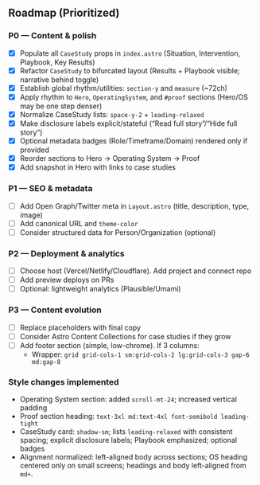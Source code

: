 ## Roadmap (Prioritized)

### P0 — Content & polish
- [x] Populate all `CaseStudy` props in `index.astro` (Situation, Intervention, Playbook, Key Results)
- [x] Refactor `CaseStudy` to bifurcated layout (Results + Playbook visible; narrative behind toggle)
- [x] Establish global rhythm/utilities: `section-y` and `measure` (~72ch)
- [x] Apply rhythm to `Hero`, `OperatingSystem`, and `#proof` sections (Hero/OS may be one step denser)
- [x] Normalize CaseStudy lists: `space-y-2` + `leading-relaxed`
- [x] Make disclosure labels explicit/stateful (“Read full story”/“Hide full story”)
- [x] Optional metadata badges (Role/Timeframe/Domain) rendered only if provided
- [x] Reorder sections to Hero → Operating System → Proof
- [x] Add snapshot in Hero with links to case studies

### P1 — SEO & metadata
- [ ] Add Open Graph/Twitter meta in `Layout.astro` (title, description, type, image)
- [ ] Add canonical URL and `theme-color`
- [ ] Consider structured data for Person/Organization (optional)

### P2 — Deployment & analytics
- [ ] Choose host (Vercel/Netlify/Cloudflare). Add project and connect repo
- [ ] Add preview deploys on PRs
- [ ] Optional: lightweight analytics (Plausible/Umami)

### P3 — Content evolution
- [ ] Replace placeholders with final copy
- [ ] Consider Astro Content Collections for case studies if they grow
- [ ] Add footer section (simple, low-chrome). If 3 columns:
  - Wrapper: `grid grid-cols-1 sm:grid-cols-2 lg:grid-cols-3 gap-6 md:gap-8`

### Style changes implemented
- Operating System section: added `scroll-mt-24`; increased vertical padding
- Proof section heading: `text-3xl md:text-4xl font-semibold leading-tight`
- CaseStudy card: `shadow-sm`; lists `leading-relaxed` with consistent spacing; explicit disclosure labels; Playbook emphasized; optional badges
- Alignment normalized: left-aligned body across sections; OS heading centered only on small screens; headings and body left-aligned from `md+`.


